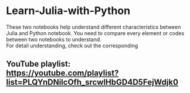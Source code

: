 # Learn-Julia-with-Python
These two notebooks help understand different characteristics between Julia and Python notebook. You need to compare every element or codes between two notebooks to understand. <br>
For detail understanding, check out the corresponding 
## YouTube playlist: <br> https://youtube.com/playlist?list=PLQYnDNilcOfh_srcwIHbGD4D5FejWdjk0
